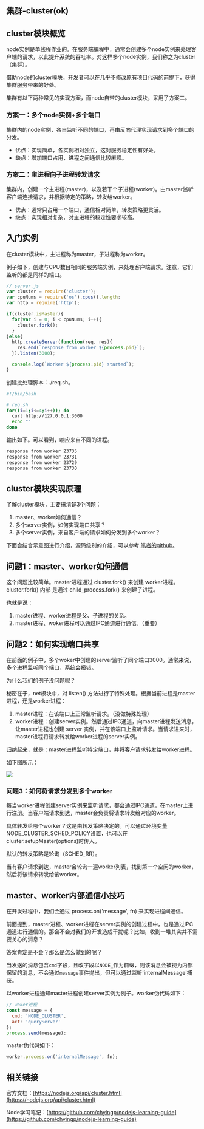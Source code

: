 ## 集群-cluster(ok) 
 ## cluster模块概览

node实例是单线程作业的。在服务端编程中，通常会创建多个node实例来处理客户端的请求，以此提升系统的吞吐率。对这样多个node实例，我们称之为cluster（集群）。

借助node的cluster模块，开发者可以在几乎不修改原有项目代码的前提下，获得集群服务带来的好处。

集群有以下两种常见的实现方案，而node自带的cluster模块，采用了方案二。

### 方案一：多个node实例+多个端口

集群内的node实例，各自监听不同的端口，再由反向代理实现请求到多个端口的分发。

* 优点：实现简单，各实例相对独立，这对服务稳定性有好处。
* 缺点：增加端口占用，进程之间通信比较麻烦。

### 方案二：主进程向子进程转发请求

集群内，创建一个主进程(master)，以及若干个子进程(worker)。由master监听客户端连接请求，并根据特定的策略，转发给worker。

* 优点：通常只占用一个端口，通信相对简单，转发策略更灵活。
* 缺点：实现相对复杂，对主进程的稳定性要求较高。

## 入门实例

在cluster模块中，主进程称为master，子进程称为worker。

例子如下，创建与CPU数目相同的服务端实例，来处理客户端请求。注意，它们监听的都是同样的端口。

```js
// server.js
var cluster = require('cluster');
var cpuNums = require('os').cpus().length;
var http = require('http');

if(cluster.isMaster){
  for(var i = 0; i < cpuNums; i++){
    cluster.fork();
  }
}else{
  http.createServer(function(req, res){
    res.end(`response from worker ${process.pid}`);
  }).listen(3000);

  console.log(`Worker ${process.pid} started`);
}
```

创建批处理脚本：./req.sh。

```bash
#!/bin/bash

# req.sh
for((i=1;i<=4;i++)); do   
  curl http://127.0.0.1:3000
  echo ""
done 
```

输出如下。可以看到，响应来自不同的进程。

```bash
response from worker 23735
response from worker 23731
response from worker 23729
response from worker 23730
```

## cluster模块实现原理

了解cluster模块，主要搞清楚3个问题：

1. master、worker如何通信？
2. 多个server实例，如何实现端口共享？
2. 多个server实例，来自客户端的请求如何分发到多个worker？

下面会结合示意图进行介绍，源码级别的介绍，可以参考 [笔者的github](https://github.com/chyingp/nodejs-learning-guide)。

## 问题1：master、worker如何通信

这个问题比较简单。master进程通过 cluster.fork() 来创建 worker进程。cluster.fork() 内部 是通过 child_process.fork() 来创建子进程。

也就是说：

1. master进程、worker进程是父、子进程的关系。
2. master进程、woker进程可以通过IPC通道进行通信。（重要）

## 问题2：如何实现端口共享

在前面的例子中，多个woker中创建的server监听了同个端口3000。通常来说，多个进程监听同个端口，系统会报错。

为什么我们的例子没问题呢？

秘密在于，net模块中，对 listen() 方法进行了特殊处理。根据当前进程是master进程，还是worker进程：

1. master进程：在该端口上正常监听请求。（没做特殊处理）
2. worker进程：创建server实例。然后通过IPC通道，向master进程发送消息，让master进程也创建 server 实例，并在该端口上监听请求。当请求进来时，master进程将请求转发给worker进程的server实例。

归纳起来，就是：master进程监听特定端口，并将客户请求转发给worker进程。

如下图所示：

![](https://www.chyingp.com/wp-content/uploads/2018/04/4c1692183865cb201df83f8ee357d070.png)

### 问题3：如何将请求分发到多个worker

每当worker进程创建server实例来监听请求，都会通过IPC通道，在master上进行注册。当客户端请求到达，master会负责将请求转发给对应的worker。

具体转发给哪个worker？这是由转发策略决定的。可以通过环境变量NODE_CLUSTER_SCHED_POLICY设置，也可以在cluster.setupMaster(options)时传入。

默认的转发策略是轮询（SCHED_RR）。

当有客户请求到达，master会轮询一遍worker列表，找到第一个空闲的worker，然后将该请求转发给该worker。

## master、worker内部通信小技巧

在开发过程中，我们会通过 process.on('message', fn) 来实现进程间通信。

前面提到，master进程、worker进程在server实例的创建过程中，也是通过IPC通道进行通信的。那会不会对我们的开发造成干扰呢？比如，收到一堆其实并不需要关心的消息？

答案肯定是不会？那么是怎么做到的呢？

当发送的消息包含`cmd`字段，且改字段以`NODE_`作为前缀，则该消息会被视为内部保留的消息，不会通过`message`事件抛出，但可以通过监听'internalMessage'捕获。

以worker进程通知master进程创建server实例为例子。worker伪代码如下：

```javascript
// woker进程
const message = {
  cmd: 'NODE_CLUSTER',
  act: 'queryServer'
};
process.send(message);
```

master伪代码如下：

```javascript
worker.process.on('internalMessage', fn);
```

## 相关链接

官方文档：[https://nodejs.org/api/cluster.html](https://nodejs.org/api/cluster.html)

Node学习笔记：[https://github.com/chyingp/nodejs-learning-guide](https://github.com/chyingp/nodejs-learning-guide)
